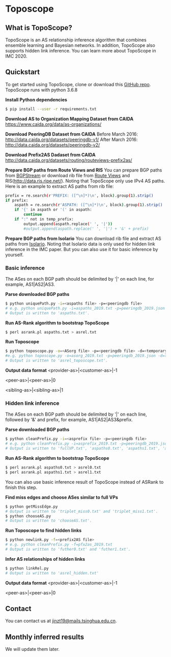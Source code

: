 # Toposcope

## What is TopoScope?
TopoScope is an AS relationship inference algorithm that combines ensemble learning and Bayesian networks. In addition, TopoScope also supports hidden link inference. You can learn more about TopoScope in IMC 2020.

## Quickstart
To get started using TopoScope, clone or download this [GitHub repo](https://github.com/Zitong-Jin/TopoScope).
TopoScope runs with python 3.6.8

__Install Python dependencies__
```sh
$ pip install --user -r requirements.txt
```
__Download AS to Organization Mapping Dataset from CAIDA__
https://www.caida.org/data/as-organizations/

__Download PeeringDB Dataset from CAIDA__
Before March 2016: http://data.caida.org/datasets/peeringdb-v1/
After March 2016: http://data.caida.org/datasets/peeringdb-v2/

__Download Prefix2AS Dadaset from CAIDA__
http://data.caida.org/datasets/routing/routeviews-prefix2as/

__Prepare BGP paths from Route Views and RIS__
You can prepare BGP paths from [BGPStream](https://bgpstream.caida.org/) or download rib file from [Route Views](http://archive.routeviews.org/) and RIS(http://data.ris.ripe.net/). 
Noting that TopoScope only use IPv4 AS paths. Here is an example to extract AS paths from rib file:
```sh
prefix = re.search(r'PREFIX: ([^\n]*)\n', block).group(1).strip()
if prefix:
    aspath = re.search(r'ASPATH: ([^\n]*)\n', block).group(1).strip()
    if '{' in aspath or '(' in aspath:
        continue
    if ":" not in temp_prefix:
        output.append(aspath.replace(' ', '|'))
        #output.append(aspath.replace(' ', '|') + '&' + prefix)
```

__Prepare BGP paths from Isolario__
You can download rib file and extract AS paths from [Isolario](https://www.isolario.it/Isolario_MRT_data/).
Noting that Isolario data is only used for hidden link inference in the IMC paper. But you can also use it for basic inference by yourself.

### Basic inference
The ASes on each BGP path should be delimited by '|' on each line, for example, AS1|AS2|AS3.

__Parse downloaded BGP paths__
```sh
$ python uniquePath.py -i=<aspaths file> -p=<peeringdb file>
# e.g. python uniquePath.py -i=aspaths_2019.txt -p=peeringdb_2019.json
# Output is written to 'aspaths.txt'.
```

__Run AS-Rank algorithm to bootstrap TopoScope__
```sh
$ perl asrank.pl aspaths.txt > asrel.txt
```

__Run Toposcope__ 
```sh
$ python toposcope.py -o=<ASorg file> -p=<peeringdb file> -d=<temporary storage folder name>
#e.g. python toposcope.py -o=asorg_2019.txt -p=peeringdb_2019.json -d=tmp/
# Output is written to 'asrel_toposcope.txt'.
```

__Output data format__
\<provider-as\>|\<customer-as\>|-1 

\<peer-as\>|\<peer-as\>|0 

\<sibling-as\>|\<sibling-as\>|1

### Hidden link inference
The ASes on each BGP path should be delimited by '|' on each line, followed by '&' and prefix, for example, AS1|AS2|AS3&prefix.

__Parse downloaded BGP paths__
```sh
$ python cleanPrefix.py -i=<asprefix file> -p=<peeringdb file>
# e.g. python cleanPrefix.py -i=asprefix_2019.txt -p=peeringdb_2019.json
# Output is written to 'fullVP.txt', 'aspaths0.txt', 'aspaths1.txt', 'asprefix0.txt', 'asprefix1.txt', 'chooseVP0.txt' and 'chooseVP1.txt'.
```

__Run AS-Rank algorithm to bootstrap TopoScope__
```sh
$ perl asrank.pl aspaths0.txt > asrel0.txt
$ perl asrank.pl aspaths1.txt > asrel1.txt
```
You can also use basic inference result of TopoScope instead of ASRank to finish this step.

__Find miss edges and choose ASes similar to full VPs__
```sh
$ python getMissEdge.py
# Output is written to 'triplet_miss0.txt' and 'triplet_miss1.txt'.
$ python chooseAS.py
# Output is written to 'chooseAS.txt'.
```

__Run Toposcope to find hidden links__ 
```sh
$ python newlink.py -f=<prefix2AS file>
# e.g. python cleanPrefix.py -f=pfx2as_2019.txt
# Output is written to 'futher0.txt' and 'futher1.txt'.
```

__Infer AS relationships of hidden links__
```sh
$ python linkRel.py
# Output is written to 'asrel_hidden.txt'
```

__Output data format__
\<provider-as\>|\<customer-as\>|-1 

\<peer-as\>|\<peer-as\>|0 

## Contact 
You can contact us at <jinzt19@mails.tsinghua.edu.cn>.

## Monthly inferred results
We will update them later.